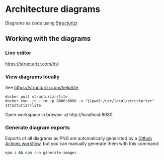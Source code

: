 # Architecture diagrams

Diagrams as code using [Structurizr](https://structurizr.com)

## Working with the diagrams

### Live editor

https://structurizr.com/dsl

### View diagrams locally

See https://structurizr.com/help/lite

```
docker pull structurizr/lite
docker run -it --rm -p 8080:8080 -v "$(pwd):/usr/local/structurizr" structurizr/lite
```

Open workspace in browser at http://localhost:8080

### Generate diagram exports

Exports of all diagrams as PNG are automatically generated by a [Github Actions workflow](../.github/workflows/generate-exports.yml), 
but you can manually generate them with this command:

```bash
npm i && npm run generate-images
```
